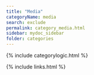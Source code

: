 ```yaml
---
title: "Media"
categoryName: media
search: exclude
permalink: category_media.html
sidebar: mydoc_sidebar
folder: categories
---
```

{% include categorylogic.html %}

{% include links.html %}

